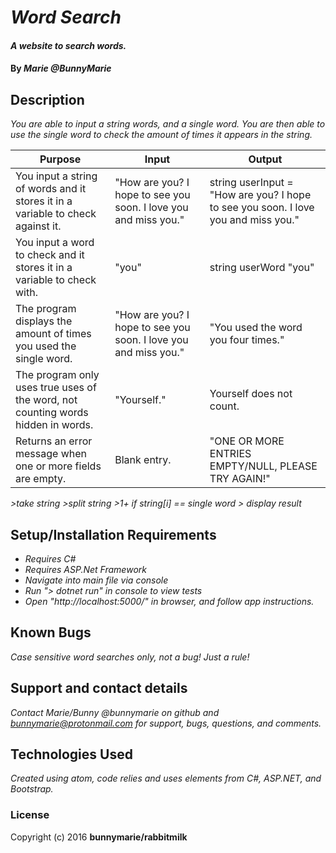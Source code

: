 # _Word Search_

#### _A website to search words._

#### By _**Marie @BunnyMarie**_

## Description
_You are able to input a string words, and a single word. You are then able to use the single word to check the amount of times it appears in the string._

| Purpose | Input | Output |
| ------- | ----- | ------ |
| You input a string of words and it stores it in a variable to check against it. | "How are you? I hope to see you soon. I love you and miss you." | string userInput = "How are you? I hope to see you soon. I love you and miss you." |
| You input a word to check and it stores it in a variable to check with. | "you" | string userWord "you" |
| The program displays the amount of times you used the single word. | "How are you? I hope to see you soon. I love you and miss you." | "You used the word you four times." |
| The program only uses true uses of the word, not counting words hidden in words. | "Yourself." | Yourself does not count. |
| Returns an error message when one or more fields are empty. | Blank entry. | "ONE OR MORE ENTRIES EMPTY/NULL, PLEASE TRY AGAIN!" |


_>take string >split string >1+ if string[i] == single word > display result_

## Setup/Installation Requirements

* _Requires C#_
* _Requires ASP.Net Framework_
* _Navigate into main file via console_
* _Run "> dotnet run" in console to view tests_
* _Open "http://localhost:5000/" in browser, and follow app instructions._

## Known Bugs

_Case sensitive word searches only, not a bug! Just a rule!_

## Support and contact details

_Contact Marie/Bunny @bunnymarie on github and bunnymarie@protonmail.com for support, bugs, questions, and comments._

## Technologies Used

_Created using atom, code relies and uses elements from C#, ASP.NET, and Bootstrap._

### License
Copyright (c) 2016 **bunnymarie/rabbitmilk**
